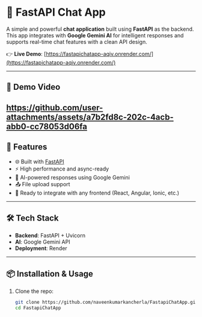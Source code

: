 # 💬 FastAPI Chat App

A simple and powerful **chat application** built using **FastAPI** as the backend.  
This app integrates with **Google Gemini AI** for intelligent responses and supports real-time chat features with a clean API design.  

👉 **Live Demo**: [https://fastapichatapp-aqiv.onrender.com/](https://fastapichatapp-aqiv.onrender.com/)

---

## 🎥 Demo Video

https://github.com/user-attachments/assets/a7b2fd8c-202c-4acb-abb0-cc78053d06fa
---

## 🚀 Features
- 🌐 Built with [FastAPI](https://fastapi.tiangolo.com/)  
- ⚡ High performance and async-ready  
- 🤖 AI-powered responses using Google Gemini  
- 📤 File upload support  
- 🎨 Ready to integrate with any frontend (React, Angular, Ionic, etc.)

---

## 🛠️ Tech Stack
- **Backend**: FastAPI + Uvicorn  
- **AI**: Google Gemini API  
- **Deployment**: Render  

---

## 📦 Installation & Usage

1. Clone the repo:
   ```bash
   git clone https://github.com/naveenkumarkancherla/FastapiChatApp.git
   cd FastapiChatApp
